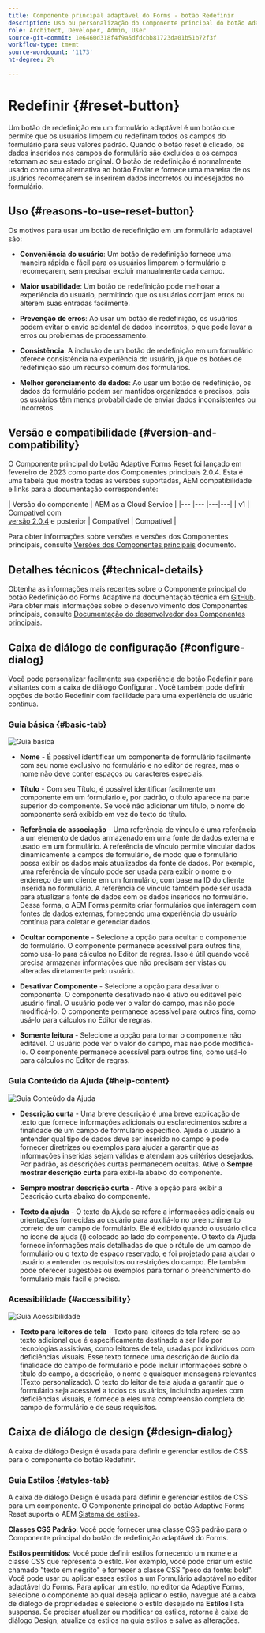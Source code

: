 ```yaml
---
title: Componente principal adaptável do Forms - botão Redefinir
description: Uso ou personalização do Componente principal do botão Adaptive Forms Reset .
role: Architect, Developer, Admin, User
source-git-commit: 1e6460d318f4f9a5dfdcbb81723da01b51b72f3f
workflow-type: tm+mt
source-wordcount: '1173'
ht-degree: 2%

---
```



# Redefinir {#reset-button}

Um botão de redefinição em um formulário adaptável é um botão que permite que os usuários limpem ou redefinam todos os campos do formulário para seus valores padrão. Quando o botão reset é clicado, os dados inseridos nos campos do formulário são excluídos e os campos retornam ao seu estado original. O botão de redefinição é normalmente usado como uma alternativa ao botão Enviar e fornece uma maneira de os usuários recomeçarem se inserirem dados incorretos ou indesejados no formulário.


## Uso {#reasons-to-use-reset-button}

Os motivos para usar um botão de redefinição em um formulário adaptável são:

* **Conveniência do usuário**: Um botão de redefinição fornece uma maneira rápida e fácil para os usuários limparem o formulário e recomeçarem, sem precisar excluir manualmente cada campo.

* **Maior usabilidade**: Um botão de redefinição pode melhorar a experiência do usuário, permitindo que os usuários corrijam erros ou alterem suas entradas facilmente.

* **Prevenção de erros**: Ao usar um botão de redefinição, os usuários podem evitar o envio acidental de dados incorretos, o que pode levar a erros ou problemas de processamento.

* **Consistência**: A inclusão de um botão de redefinição em um formulário oferece consistência na experiência do usuário, já que os botões de redefinição são um recurso comum dos formulários.

* **Melhor gerenciamento de dados**: Ao usar um botão de redefinição, os dados do formulário podem ser mantidos organizados e precisos, pois os usuários têm menos probabilidade de enviar dados inconsistentes ou incorretos.

## Versão e compatibilidade {#version-and-compatibility}

O Componente principal do botão Adaptive Forms Reset foi lançado em fevereiro de 2023 como parte dos Componentes principais 2.0.4. Esta é uma tabela que mostra todas as versões suportadas, AEM compatibilidade e links para a documentação correspondente:

| Versão do componente | AEM as a Cloud Service |
|--- |--- |---|---|
| v1 | Compatível  com<br>[versão 2.0.4](/help/versions.md) e posterior | Compatível | Compatível |

Para obter informações sobre versões e versões dos Componentes principais, consulte [Versões dos Componentes principais](/help/versions.md) documento.

<!-- ## Sample Component Output {#sample-component-output}

To experience the Accordion Component as well as see examples of its configuration options as well as HTML and JSON output, visit the [Component Library](https://adobe.com/go/aem_cmp_library_accordion). -->

## Detalhes técnicos {#technical-details}

Obtenha as informações mais recentes sobre o Componente principal do botão Redefinição do Forms Adaptive na documentação técnica em [GitHub](https://github.com/adobe/aem-core-forms-components/tree/master/ui.af.apps/src/main/content/jcr_root/apps/core/fd/components/form/button/v1/button). Para obter mais informações sobre o desenvolvimento dos Componentes principais, consulte [Documentação do desenvolvedor dos Componentes principais](/help/developing/overview.md).

## Caixa de diálogo de configuração {#configure-dialog}

Você pode personalizar facilmente sua experiência de botão Redefinir para visitantes com a caixa de diálogo Configurar . Você também pode definir opções de botão Redefinir com facilidade para uma experiência do usuário contínua.

### Guia básica {#basic-tab}

![Guia básica](/help/adaptive-forms/assets/button_basictab.png)

* **Nome** - É possível identificar um componente de formulário facilmente com seu nome exclusivo no formulário e no editor de regras, mas o nome não deve conter espaços ou caracteres especiais.

* **Título** - Com seu Título, é possível identificar facilmente um componente em um formulário e, por padrão, o título aparece na parte superior do componente. Se você não adicionar um título, o nome do componente será exibido em vez do texto do título.

* **Referência de associação** - Uma referência de vínculo é uma referência a um elemento de dados armazenado em uma fonte de dados externa e usado em um formulário. A referência de vínculo permite vincular dados dinamicamente a campos de formulário, de modo que o formulário possa exibir os dados mais atualizados da fonte de dados. Por exemplo, uma referência de vínculo pode ser usada para exibir o nome e o endereço de um cliente em um formulário, com base na ID do cliente inserida no formulário. A referência de vínculo também pode ser usada para atualizar a fonte de dados com os dados inseridos no formulário. Dessa forma, o AEM Forms permite criar formulários que interagem com fontes de dados externas, fornecendo uma experiência do usuário contínua para coletar e gerenciar dados.

* **Ocultar componente** - Selecione a opção para ocultar o componente do formulário. O componente permanece acessível para outros fins, como usá-lo para cálculos no Editor de regras. Isso é útil quando você precisa armazenar informações que não precisam ser vistas ou alteradas diretamente pelo usuário.
* **Desativar Componente** - Selecione a opção para desativar o componente. O componente desativado não é ativo ou editável pelo usuário final. O usuário pode ver o valor do campo, mas não pode modificá-lo. O componente permanece acessível para outros fins, como usá-lo para cálculos no Editor de regras.
* **Somente leitura** - Selecione a opção para tornar o componente não editável. O usuário pode ver o valor do campo, mas não pode modificá-lo. O componente permanece acessível para outros fins, como usá-lo para cálculos no Editor de regras.

### Guia Conteúdo da Ajuda {#help-content}

![Guia Conteúdo da Ajuda](/help/adaptive-forms/assets/button_helptab.png)

* **Descrição curta** - Uma breve descrição é uma breve explicação de texto que fornece informações adicionais ou esclarecimentos sobre a finalidade de um campo de formulário específico. Ajuda o usuário a entender qual tipo de dados deve ser inserido no campo e pode fornecer diretrizes ou exemplos para ajudar a garantir que as informações inseridas sejam válidas e atendam aos critérios desejados. Por padrão, as descrições curtas permanecem ocultas. Ative o **Sempre mostrar descrição curta** para exibi-la abaixo do componente.

* **Sempre mostrar descrição curta** - Ative a opção para exibir a Descrição curta abaixo do componente.

* **Texto da ajuda** - O texto da Ajuda se refere a informações adicionais ou orientações fornecidas ao usuário para auxiliá-lo no preenchimento correto de um campo de formulário. Ele é exibido quando o usuário clica no ícone de ajuda (i) colocado ao lado do componente. O texto da Ajuda fornece informações mais detalhadas do que o rótulo de um campo de formulário ou o texto de espaço reservado, e foi projetado para ajudar o usuário a entender os requisitos ou restrições do campo. Ele também pode oferecer sugestões ou exemplos para tornar o preenchimento do formulário mais fácil e preciso.

### Acessibilidade {#accessibility}

![Guia Acessibilidade](/help/adaptive-forms/assets/button_accessibilitytab.png)

* **Texto para leitores de tela** - Texto para leitores de tela refere-se ao texto adicional que é especificamente destinado a ser lido por tecnologias assistivas, como leitores de tela, usadas por indivíduos com deficiências visuais. Esse texto fornece uma descrição de áudio da finalidade do campo de formulário e pode incluir informações sobre o título do campo, a descrição, o nome e quaisquer mensagens relevantes (Texto personalizado). O texto do leitor de tela ajuda a garantir que o formulário seja acessível a todos os usuários, incluindo aqueles com deficiências visuais, e fornece a eles uma compreensão completa do campo de formulário e de seus requisitos.

## Caixa de diálogo de design {#design-dialog}

A caixa de diálogo Design é usada para definir e gerenciar estilos de CSS para o componente do botão Redefinir.


### Guia Estilos {#styles-tab}

A caixa de diálogo Design é usada para definir e gerenciar estilos de CSS para um componente. O Componente principal do botão Adaptive Forms Reset suporta o AEM [Sistema de estilos](/help/get-started/authoring.md#component-styling).

**Classes CSS Padrão**: Você pode fornecer uma classe CSS padrão para o Componente principal do botão de redefinição adaptável do Forms.

**Estilos permitidos**: Você pode definir estilos fornecendo um nome e a classe CSS que representa o estilo. Por exemplo, você pode criar um estilo chamado &quot;texto em negrito&quot; e fornecer a classe CSS &quot;peso da fonte: bold&quot;. Você pode usar ou aplicar esses estilos a um Formulário adaptável no editor adaptável do Forms. Para aplicar um estilo, no editor da Adaptive Forms, selecione o componente ao qual deseja aplicar o estilo, navegue até a caixa de diálogo de propriedades e selecione o estilo desejado na **Estilos** lista suspensa. Se precisar atualizar ou modificar os estilos, retorne à caixa de diálogo Design, atualize os estilos na guia estilos e salve as alterações.
